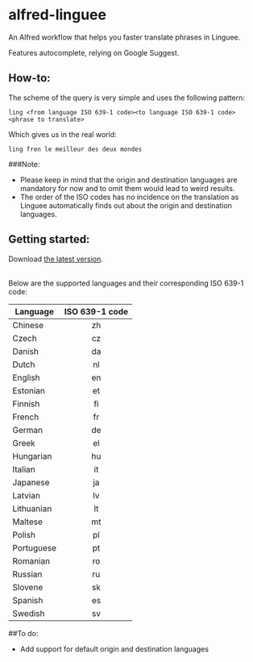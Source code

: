 # alfred-linguee
An Alfred workflow that helps you faster translate phrases in Linguee.

Features autocomplete, relying on Google Suggest.

## How-to:
The scheme of the query is very simple and uses the following pattern:

`ling <from language ISO 639-1 code><to language ISO 639-1 code> <phrase to translate>`

Which gives us in the real world:

`ling fren le meilleur des deux mondes`

###Note:
* Please keep in mind that the origin and destination languages are mandatory for now and to omit them would lead to weird results.
* The order of the ISO codes has no incidence on the translation as Linguee automatically finds out about the origin and destination languages.

## Getting started:
Download [the latest version](https://github.com/Performat/alfred-linguee/releases/latest). </br></br>

Below are the supported languages and their corresponding ISO 639-1 code:

| Language   | ISO 639-1 code |
|------------|:---:|
| Chinese    | zh |
| Czech      | cz |
| Danish     | da |
| Dutch      | nl |
| English    | en |
| Estonian   | et |
| Finnish    | fi |
| French     | fr |
| German     | de |
| Greek      | el |
| Hungarian  | hu |
| Italian    | it |
| Japanese   | ja |
| Latvian    | lv |
| Lithuanian | lt |
| Maltese    | mt |
| Polish     | pl |
| Portuguese | pt |
| Romanian   | ro |
| Russian    | ru |
| Slovene    | sk |
| Spanish    | es |
| Swedish    | sv |


##To do:
* Add support for default origin and destination languages
